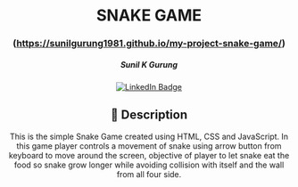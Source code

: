   <div id="description" align="center">

  # SNAKE GAME

  ### (https://sunilgurung1981.github.io/my-project-snake-game/)


  ##### Sunil K Gurung

  [![LinkedIn Badge](https://img.shields.io/badge/-@amarpan-blue?style=flat&logo=Linkedin&logoColor=black)](https://www.linkedin.com/in/amarpan/)

  ## :pencil: Description

 This is the simple Snake Game created using HTML, CSS and JavaScript. In this game player controls a movement of snake using arrow button from keyboard to move around the screen, objective of player to let snake eat the food so snake grow longer while avoiding collision with itself and the wall from all four side. 

  </div>

